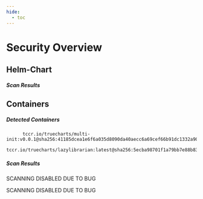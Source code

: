 ```yaml
---
hide:
  - toc
---
```


# Security Overview

<link href="https://truecharts.org/_static/trivy.css" type="text/css" rel="stylesheet" />

## Helm-Chart

##### Scan Results


## Containers

##### Detected Containers

          tccr.io/truecharts/multi-init:v0.0.1@sha256:41185dcea1e6f6a035d8090da40aecc6a69cef66b91dc1332a90c9d22861d367
          tccr.io/truecharts/lazylibrarian:latest@sha256:5ecba98701f1a79bb7e88b83926121797115114ecaa761af1e16c89a1e91c190

##### Scan Results

SCANNING DISABLED DUE TO BUG

SCANNING DISABLED DUE TO BUG
